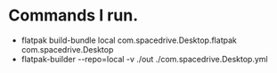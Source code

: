 # Commands I run.
- flatpak build-bundle local com.spacedrive.Desktop.flatpak com.spacedrive.Desktop
- flatpak-builder --repo=local -v ./out ./com.spacedrive.Desktop.yml